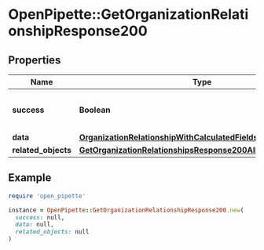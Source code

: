 # OpenPipette::GetOrganizationRelationshipResponse200

## Properties

| Name | Type | Description | Notes |
| ---- | ---- | ----------- | ----- |
| **success** | **Boolean** | If the response is successful or not | [optional] |
| **data** | [**OrganizationRelationshipWithCalculatedFields**](OrganizationRelationshipWithCalculatedFields.md) |  | [optional] |
| **related_objects** | [**GetOrganizationRelationshipsResponse200AllOfRelatedObjects**](GetOrganizationRelationshipsResponse200AllOfRelatedObjects.md) |  | [optional] |

## Example

```ruby
require 'open_pipette'

instance = OpenPipette::GetOrganizationRelationshipResponse200.new(
  success: null,
  data: null,
  related_objects: null
)
```

